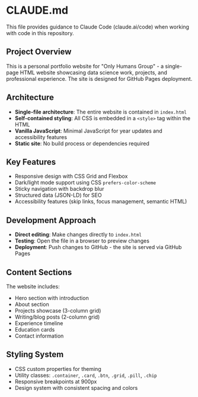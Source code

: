 # CLAUDE.md

This file provides guidance to Claude Code (claude.ai/code) when working with code in this repository.

## Project Overview

This is a personal portfolio website for "Only Humans Group" - a single-page HTML website showcasing data science work, projects, and professional experience. The site is designed for GitHub Pages deployment.

## Architecture

- **Single-file architecture**: The entire website is contained in `index.html`
- **Self-contained styling**: All CSS is embedded in a `<style>` tag within the HTML
- **Vanilla JavaScript**: Minimal JavaScript for year updates and accessibility features
- **Static site**: No build process or dependencies required

## Key Features

- Responsive design with CSS Grid and Flexbox
- Dark/light mode support using CSS `prefers-color-scheme`
- Sticky navigation with backdrop blur
- Structured data (JSON-LD) for SEO
- Accessibility features (skip links, focus management, semantic HTML)

## Development Approach

- **Direct editing**: Make changes directly to `index.html`
- **Testing**: Open the file in a browser to preview changes
- **Deployment**: Push changes to GitHub - the site is served via GitHub Pages

## Content Sections

The website includes:
- Hero section with introduction
- About section
- Projects showcase (3-column grid)
- Writing/blog posts (2-column grid) 
- Experience timeline
- Education cards
- Contact information

## Styling System

- CSS custom properties for theming
- Utility classes: `.container`, `.card`, `.btn`, `.grid`, `.pill`, `.chip`
- Responsive breakpoints at 900px
- Design system with consistent spacing and colors